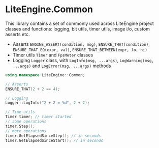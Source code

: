 # LiteEngine.Common

This library contains a set of commonly used across LiteEngine project classes and functions: 
logging, bit utils, timer utils, image i/o, custom asserts etc.

- Asserts `ENGINE_ASSERT(condition, msg)`, `ENSURE_THAT(condition)`, `ENSURE_THAT_EQ(expr, val)`, 
  `ENSURE_THAT_BETWEEN(expr, lo, hi)`
- Timer utils `Timer` and `FpsMeter` classes
- Logging `Logger` class, with `LogInfo(msg, ...args)`, `LogWarning(msg, ...args)` and `LogError(msg, ...args)` methods

```cpp
using namespace LiteEngine::Common;

// Asserts
ENSURE_THAT(2 + 2 == 4);

// Logging
Logger::LogInfo("2 + 2 = %d", 2 + 2);

// Time utils
Timer timer; // timer started
// some operations
timer.Step();
// more operations
timer.GetElapsedSinceStep(); // in seconds
timer.GetElapsedSinceStart(); // in seconds
```